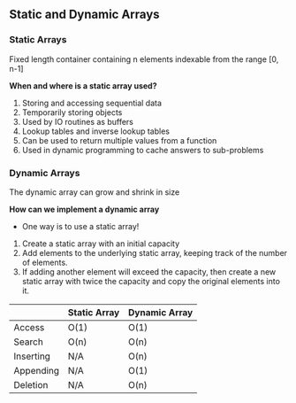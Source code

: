 ## Static and Dynamic Arrays
### Static Arrays
Fixed length container containing n elements indexable from the range [0, n-1]

**When and where is a static array used?**
1. Storing and accessing sequential data
2. Temporarily storing objects
3. Used by IO routines as buffers
4. Lookup tables and inverse lookup tables
5. Can be used to return multiple values from a function
6. Used in dynamic programming to cache answers to sub-problems

### Dynamic Arrays
The dynamic array can grow and shrink in size

**How can we implement a dynamic array**
- One way is to use a static array!
1. Create a static array with an initial capacity
2. Add elements to the underlying static array, keeping track of the number of elements.
3. If adding another element will exceed the capacity, then create a new static array with twice the capacity and copy the original elements into it.

|           | Static Array | Dynamic Array |
|-----------|--------------|---------------|
| Access    | O(1)         | O(1)          |
| Search    | O(n)         | O(n)          |
| Inserting | N/A          | O(n)          |
| Appending | N/A          | O(1)          |
| Deletion  | N/A          | O(n)          |



